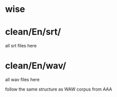 # wise

# clean/En/srt/

all srt files here

# clean/En/wav/

all wav files here

follow the same structure as WAW corpus from AAA
